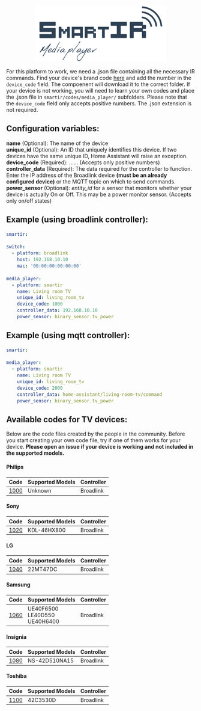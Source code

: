 <p align="center">
  <a href="#"><img src="assets/smartir_mediaplayer.png" width="350" alt="SmartIR Media Player"></a>
</p>

For this platform to work, we need a .json file containing all the necessary IR commands.
Find your device's brand code [here](MEDIA_PLAYER.md#available-codes-for-tv-devices) and add the number in the `device_code` field. The compoenent will download it to the correct folder. If your device is not working, you will need to learn your own codes and place the .json file in `smartir/codes/media_player/` subfolders. Please note that the `device_code` field only accepts positive numbers. The .json extension is not required.

## Configuration variables:
**name** (Optional): The name of the device<br />
**unique_id** (Optional): An ID that uniquely identifies this device. If two devices have the same unique ID, Home Assistant will raise an exception.<br />
**device_code** (Required): ...... (Accepts only positive numbers)<br />
**controller_data** (Required): The data required for the controller to function. Enter the IP address of the Broadlink device **(must be an already configured device)** or the MQTT topic on which to send commands.<br />
**power_sensor** (Optional): *entity_id* for a sensor that monitors whether your device is actually On or Off. This may be a power monitor sensor. (Accepts only on/off states)<br />

## Example (using broadlink controller):
```yaml
smartir:

switch:
  - platform: broadlink
    host: 192.168.10.10
    mac: '00:00:00:00:00:00'
    
media_player:
  - platform: smartir
    name: Living room TV
    unique_id: living_room_tv
    device_code: 1000
    controller_data: 192.168.10.10
    power_sensor: binary_sensor.tv_power
```

## Example (using mqtt controller):
```yaml
smartir:

media_player:
  - platform: smartir
    name: Living room TV
    unique_id: living_room_tv
    device_code: 2000
    controller_data: home-assistant/living-room-tv/command
    power_sensor: binary_sensor.tv_power
```

## Available codes for TV devices:
Below are the code files created by the people in the community. Before you start creating your own code file, try if one of them works for your device. **Please open an issue if your device is working and not included in the supported models.**

#### Philips
| Code | Supported Models | Controller |
| ------------- | -------------------------- | ------------- |
[1000](../codes/media_player/1000.json)|Unknown|Broadlink

#### Sony
| Code | Supported Models | Controller |
| ------------- | -------------------------- | ------------- |
[1020](../codes/media_player/1020.json)|KDL-46HX800|Broadlink

#### LG
| Code | Supported Models | Controller |
| ------------- | -------------------------- | ------------- |
[1040](../codes/media_player/1040.json)|22MT47DC|Broadlink

#### Samsung
| Code | Supported Models | Controller |
| ------------- | -------------------------- | ------------- |
[1060](../codes/media_player/1060.json)|UE40F6500<br>LE40D550<br>UE40H6400|Broadlink

#### Insignia
| Code | Supported Models | Controller |
| ------------- | -------------------------- | ------------- |
[1080](../codes/media_player/1080.json)|NS-42D510NA15|Broadlink

#### Toshiba
| Code | Supported Models | Controller |
| ------------- | -------------------------- | ------------- |
[1100](../codes/media_player/1100.json)|42C3530D|Broadlink
